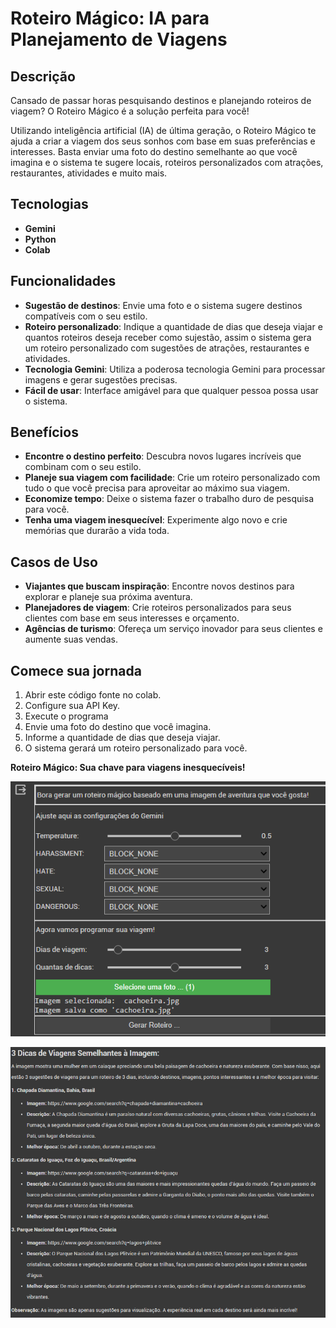 # Roteiro Mágico: IA para Planejamento de Viagens

## Descrição

Cansado de passar horas pesquisando destinos e planejando roteiros de viagem? O Roteiro Mágico é a solução perfeita para você!

Utilizando inteligência artificial (IA) de última geração, o Roteiro Mágico te ajuda a criar a viagem dos seus sonhos com base em suas preferências e interesses. Basta enviar uma foto do destino semelhante ao que você imagina e o sistema te sugere locais, roteiros personalizados com atrações, restaurantes, atividades e muito mais.

## Tecnologias

- **Gemini**
- **Python**
- **Colab**

## Funcionalidades

- **Sugestão de destinos**: Envie uma foto e o sistema sugere destinos compatíveis com o seu estilo.
- **Roteiro personalizado**: Indique a quantidade de dias que deseja viajar e quantos roteiros deseja receber como sujestão, assim o sistema gera um roteiro personalizado com sugestões de atrações, restaurantes e atividades.
- **Tecnologia Gemini**: Utiliza a poderosa tecnologia Gemini para processar imagens e gerar sugestões precisas.
- **Fácil de usar**: Interface amigável para que qualquer pessoa possa usar o sistema.

## Benefícios

- **Encontre o destino perfeito**: Descubra novos lugares incríveis que combinam com o seu estilo.
- **Planeje sua viagem com facilidade**: Crie um roteiro personalizado com tudo o que você precisa para aproveitar ao máximo sua viagem.
- **Economize tempo**: Deixe o sistema fazer o trabalho duro de pesquisa para você.
- **Tenha uma viagem inesquecível**: Experimente algo novo e crie memórias que durarão a vida toda.

## Casos de Uso

- **Viajantes que buscam inspiração**: Encontre novos destinos para explorar e planeje sua próxima aventura.
- **Planejadores de viagem**: Crie roteiros personalizados para seus clientes com base em seus interesses e orçamento.
- **Agências de turismo**: Ofereça um serviço inovador para seus clientes e aumente suas vendas.

## Comece sua jornada

1. Abrir este código fonte no colab.
2. Configure sua API Key.
3. Execute o programa
4. Envie uma foto do destino que você imagina.
5. Informe a quantidade de dias que deseja viajar.
6. O sistema gerará um roteiro personalizado para você.

**Roteiro Mágico: Sua chave para viagens inesquecíveis!**


![Texto alternativo](RoteiroMagico.png)

![Texto alternativo](RoteiroMagicoResposta.png)

